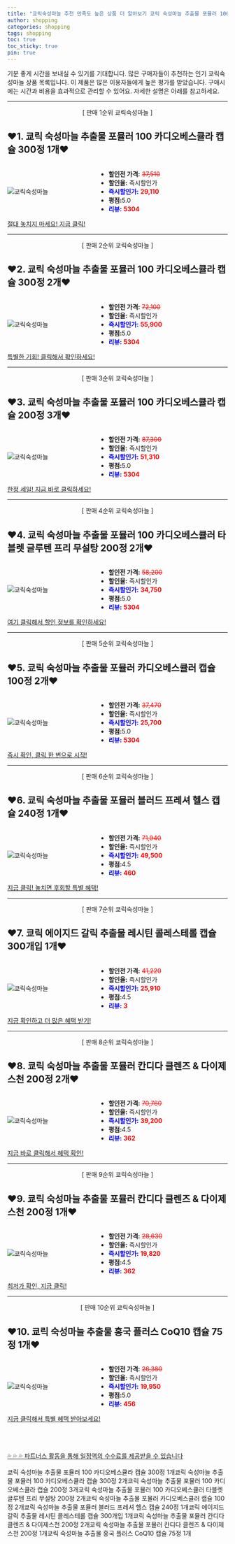 ```yaml
---
title: "쿄릭숙성마늘 추천 만족도 높은 상품 더 알아보기 쿄릭 숙성마늘 추출물 포뮬러 100"
author: shopping
categories: shopping
tags: shopping
toc: true
toc_sticky: true
pin: true
---
```

기분 좋게 시간을 보내실 수 있기를 기대합니다. 많은 구매자들이 추천하는 인기 쿄릭숙성마늘 상품 목록입니다. 이 제품은 많은 이용자들에게 높은 평가를 받았습니다. 구매시에는 시간과 비용을 효과적으로 관리할 수 있어요. 자세한 설명은 아래를 참고하세요.

---
<p class="toplist" style="margin: 0 auto; display: block; width: fit-content;">[ 판매 1순위 쿄릭숙성마늘 ]</p>

<h2><strong>❤️1. 쿄릭 숙성마늘 추출물 포뮬러 100 카디오베스큘라 캡슐 300정 1개❤️</strong></h2>

<div style="display: flex; align-items: center;">
    <div style="flex: 0.4;">
        <img src="https://thumbnail6.coupangcdn.com/thumbnails/remote/230x230ex/image/vendor_inventory/d388/b2a9a9d9329c464c1effdd203073afd0587bdbe79965d2cfd9789054d4f7.jpg" alt="쿄릭숙성마늘" style="max-width: 100%;">
    </div>
    <div style="flex: 0.6; margin-left: 10px;">
        <ul>
            <li><strong>할인전 가격:</strong> <del style="color: red;">37,510</del></li>
            <li><strong>할인율:</strong> 즉시할인가</li>
            <li><span style='color:blue'><strong>즉시할인가:</strong></span> <span style='color:red'><strong>29,110</strong></span></li>
            <li><strong>평점:</strong>5.0</li>
            <li><span style='color:blue'><strong>리뷰:</strong></span> <span style='color:red'><strong>5304</strong></span></li>
        </ul>
    </div>
</div>
<div class="center">
    <a href="https://selin100587001.github.io?lptag=AF9450613&subid=githubio&pageKey=3248873&traceid=V0-153&itemId=2104474688&vendorItemId=3276090344" class="myButton">
        절대 놓치지 마세요! 지금 클릭!
    </a>
</div>


---
<p class="toplist" style="margin: 0 auto; display: block; width: fit-content;">[ 판매 2순위 쿄릭숙성마늘 ]</p>

<h2><strong>❤️2. 쿄릭 숙성마늘 추출물 포뮬러 100 카디오베스큘라 캡슐 300정 2개❤️</strong></h2>

<div style="display: flex; align-items: center;">
    <div style="flex: 0.4;">
        <img src="https://thumbnail6.coupangcdn.com/thumbnails/remote/230x230ex/image/vendor_inventory/a9a2/df2d0ffb7866b747a2db1a4e9cbc6f870fbdb25fa054b4a5d9689a73d5ea.jpg" alt="쿄릭숙성마늘" style="max-width: 100%;">
    </div>
    <div style="flex: 0.6; margin-left: 10px;">
        <ul>
            <li><strong>할인전 가격:</strong> <del style="color: red;">72,100</del></li>
            <li><strong>할인율:</strong> 즉시할인가</li>
            <li><span style='color:blue'><strong>즉시할인가:</strong></span> <span style='color:red'><strong>55,900</strong></span></li>
            <li><strong>평점:</strong>5.0</li>
            <li><span style='color:blue'><strong>리뷰:</strong></span> <span style='color:red'><strong>5304</strong></span></li>
        </ul>
    </div>
</div>
<div class="center">
    <a href="https://selin100587001.github.io?lptag=AF9450613&subid=githubio&pageKey=3248873&traceid=V0-153&itemId=1017296641&vendorItemId=81217790417" class="myButton">
        특별한 기회! 클릭해서 확인하세요!
    </a>
</div>


---
<p class="toplist" style="margin: 0 auto; display: block; width: fit-content;">[ 판매 3순위 쿄릭숙성마늘 ]</p>

<h2><strong>❤️3. 쿄릭 숙성마늘 추출물 포뮬러 100 카디오베스큘라 캡슐 200정 3개❤️</strong></h2>

<div style="display: flex; align-items: center;">
    <div style="flex: 0.4;">
        <img src="https://thumbnail10.coupangcdn.com/thumbnails/remote/230x230ex/image/vendor_inventory/654b/e38f63bf4097e7ac37157159b6995320ad7759c14869bc70fea93bea66e5.jpg" alt="쿄릭숙성마늘" style="max-width: 100%;">
    </div>
    <div style="flex: 0.6; margin-left: 10px;">
        <ul>
            <li><strong>할인전 가격:</strong> <del style="color: red;">87,300</del></li>
            <li><strong>할인율:</strong> 즉시할인가</li>
            <li><span style='color:blue'><strong>즉시할인가:</strong></span> <span style='color:red'><strong>51,310</strong></span></li>
            <li><strong>평점:</strong>5.0</li>
            <li><span style='color:blue'><strong>리뷰:</strong></span> <span style='color:red'><strong>5304</strong></span></li>
        </ul>
    </div>
</div>
<div class="center">
    <a href="https://selin100587001.github.io?lptag=AF9450613&subid=githubio&pageKey=3248873&traceid=V0-153&itemId=14685746851&vendorItemId=81926662045" class="myButton">
        한정 세일! 지금 바로 클릭하세요!
    </a>
</div>


---
<p class="toplist" style="margin: 0 auto; display: block; width: fit-content;">[ 판매 4순위 쿄릭숙성마늘 ]</p>

<h2><strong>❤️4. 쿄릭 숙성마늘 추출물 포뮬러 100 카디오베스큘러 타블렛 글루텐 프리 무설탕 200정 2개❤️</strong></h2>

<div style="display: flex; align-items: center;">
    <div style="flex: 0.4;">
        <img src="https://thumbnail9.coupangcdn.com/thumbnails/remote/230x230ex/image/vendor_inventory/8b7d/92f84fabb27e825d100027724a7e2092c9d33f5e36b377f0579034f6df96.jpg" alt="쿄릭숙성마늘" style="max-width: 100%;">
    </div>
    <div style="flex: 0.6; margin-left: 10px;">
        <ul>
            <li><strong>할인전 가격:</strong> <del style="color: red;">58,200</del></li>
            <li><strong>할인율:</strong> 즉시할인가</li>
            <li><span style='color:blue'><strong>즉시할인가:</strong></span> <span style='color:red'><strong>34,750</strong></span></li>
            <li><strong>평점:</strong>5.0</li>
            <li><span style='color:blue'><strong>리뷰:</strong></span> <span style='color:red'><strong>5304</strong></span></li>
        </ul>
    </div>
</div>
<div class="center">
    <a href="https://selin100587001.github.io?lptag=AF9450613&subid=githubio&pageKey=3248873&traceid=V0-153&itemId=14685755013&vendorItemId=81926662038" class="myButton">
        여기 클릭해서 할인 정보를 확인하세요!
    </a>
</div>


---
<p class="toplist" style="margin: 0 auto; display: block; width: fit-content;">[ 판매 5순위 쿄릭숙성마늘 ]</p>

<h2><strong>❤️5. 쿄릭 숙성마늘 추출물 포뮬러 카디오베스큘러 캡슐 100정 2개❤️</strong></h2>

<div style="display: flex; align-items: center;">
    <div style="flex: 0.4;">
        <img src="https://thumbnail8.coupangcdn.com/thumbnails/remote/230x230ex/image/vendor_inventory/66d1/1d04af1816f7d965f49287d77e4253110bef05e09c62c827db6e1e59014c.jpg" alt="쿄릭숙성마늘" style="max-width: 100%;">
    </div>
    <div style="flex: 0.6; margin-left: 10px;">
        <ul>
            <li><strong>할인전 가격:</strong> <del style="color: red;">37,470</del></li>
            <li><strong>할인율:</strong> 즉시할인가</li>
            <li><span style='color:blue'><strong>즉시할인가:</strong></span> <span style='color:red'><strong>25,700</strong></span></li>
            <li><strong>평점:</strong>5.0</li>
            <li><span style='color:blue'><strong>리뷰:</strong></span> <span style='color:red'><strong>5304</strong></span></li>
        </ul>
    </div>
</div>
<div class="center">
    <a href="https://selin100587001.github.io?lptag=AF9450613&subid=githubio&pageKey=3248873&traceid=V0-153&itemId=13288531816&vendorItemId=81926659653" class="myButton">
        즉시 확인, 클릭 한 번으로 시작!
    </a>
</div>


---
<p class="toplist" style="margin: 0 auto; display: block; width: fit-content;">[ 판매 6순위 쿄릭숙성마늘 ]</p>

<h2><strong>❤️6. 쿄릭 숙성마늘 추출물 포뮬러 블러드 프레셔 헬스 캡슐 240정 1개❤️</strong></h2>

<div style="display: flex; align-items: center;">
    <div style="flex: 0.4;">
        <img src="https://thumbnail8.coupangcdn.com/thumbnails/remote/230x230ex/image/vendor_inventory/bbe1/6ed833af5523f8640393c1dac896f581ebeeb5e9b9a9a25ad73264dbe656.jpg" alt="쿄릭숙성마늘" style="max-width: 100%;">
    </div>
    <div style="flex: 0.6; margin-left: 10px;">
        <ul>
            <li><strong>할인전 가격:</strong> <del style="color: red;">71,940</del></li>
            <li><strong>할인율:</strong> 즉시할인가</li>
            <li><span style='color:blue'><strong>즉시할인가:</strong></span> <span style='color:red'><strong>49,500</strong></span></li>
            <li><strong>평점:</strong>4.5</li>
            <li><span style='color:blue'><strong>리뷰:</strong></span> <span style='color:red'><strong>460</strong></span></li>
        </ul>
    </div>
</div>
<div class="center">
    <a href="https://selin100587001.github.io?lptag=AF9450613&subid=githubio&pageKey=3248907&traceid=V0-153&itemId=251239775&vendorItemId=3612274907" class="myButton">
        지금 클릭! 놓치면 후회할 특별 혜택!
    </a>
</div>


---
<p class="toplist" style="margin: 0 auto; display: block; width: fit-content;">[ 판매 7순위 쿄릭숙성마늘 ]</p>

<h2><strong>❤️7. 쿄릭 에이지드 갈릭 추출물 레시틴 콜레스테롤 캡슐 300개입 1개❤️</strong></h2>

<div style="display: flex; align-items: center;">
    <div style="flex: 0.4;">
        <img src="https://thumbnail7.coupangcdn.com/thumbnails/remote/230x230ex/image/vendor_inventory/0779/a1a114e0b85d6716a642182506dce623d23f71f53d65c0eea8f9aa2eb79d.jpg" alt="쿄릭숙성마늘" style="max-width: 100%;">
    </div>
    <div style="flex: 0.6; margin-left: 10px;">
        <ul>
            <li><strong>할인전 가격:</strong> <del style="color: red;">41,220</del></li>
            <li><strong>할인율:</strong> 즉시할인가</li>
            <li><span style='color:blue'><strong>즉시할인가:</strong></span> <span style='color:red'><strong>25,910</strong></span></li>
            <li><strong>평점:</strong>4.5</li>
            <li><span style='color:blue'><strong>리뷰:</strong></span> <span style='color:red'><strong>3</strong></span></li>
        </ul>
    </div>
</div>
<div class="center">
    <a href="https://selin100587001.github.io?lptag=AF9450613&subid=githubio&pageKey=31272504&traceid=V0-153&itemId=118216120&vendorItemId=3238095953" class="myButton">
        지금 확인하고 더 많은 혜택 받기!
    </a>
</div>


---
<p class="toplist" style="margin: 0 auto; display: block; width: fit-content;">[ 판매 8순위 쿄릭숙성마늘 ]</p>

<h2><strong>❤️8. 쿄릭 숙성마늘 추출물 포뮬러 칸디다 클렌즈 & 다이제스천 200정 2개❤️</strong></h2>

<div style="display: flex; align-items: center;">
    <div style="flex: 0.4;">
        <img src="https://thumbnail9.coupangcdn.com/thumbnails/remote/230x230ex/image/vendor_inventory/9bc9/993336527f7793919f71b63b9b11bba53ef459aa7148672c0b6117d00bc9.jpg" alt="쿄릭숙성마늘" style="max-width: 100%;">
    </div>
    <div style="flex: 0.6; margin-left: 10px;">
        <ul>
            <li><strong>할인전 가격:</strong> <del style="color: red;">70,760</del></li>
            <li><strong>할인율:</strong> 즉시할인가</li>
            <li><span style='color:blue'><strong>즉시할인가:</strong></span> <span style='color:red'><strong>39,200</strong></span></li>
            <li><strong>평점:</strong>4.5</li>
            <li><span style='color:blue'><strong>리뷰:</strong></span> <span style='color:red'><strong>362</strong></span></li>
        </ul>
    </div>
</div>
<div class="center">
    <a href="https://selin100587001.github.io?lptag=AF9450613&subid=githubio&pageKey=6108102816&traceid=V0-153&itemId=14685715644&vendorItemId=81926621242" class="myButton">
        지금 바로 클릭해서 혜택 확인!
    </a>
</div>


---
<p class="toplist" style="margin: 0 auto; display: block; width: fit-content;">[ 판매 9순위 쿄릭숙성마늘 ]</p>

<h2><strong>❤️9. 쿄릭 숙성마늘 추출물 포뮬러 칸디다 클렌즈 & 다이제스천 200정 1개❤️</strong></h2>

<div style="display: flex; align-items: center;">
    <div style="flex: 0.4;">
        <img src="https://thumbnail7.coupangcdn.com/thumbnails/remote/230x230ex/image/vendor_inventory/2820/8e0983106329c33413741f0f82ed0e8e777566b57b61c042af892a432fc2.jpg" alt="쿄릭숙성마늘" style="max-width: 100%;">
    </div>
    <div style="flex: 0.6; margin-left: 10px;">
        <ul>
            <li><strong>할인전 가격:</strong> <del style="color: red;">28,630</del></li>
            <li><strong>할인율:</strong> 즉시할인가</li>
            <li><span style='color:blue'><strong>즉시할인가:</strong></span> <span style='color:red'><strong>19,820</strong></span></li>
            <li><strong>평점:</strong>4.5</li>
            <li><span style='color:blue'><strong>리뷰:</strong></span> <span style='color:red'><strong>362</strong></span></li>
        </ul>
    </div>
</div>
<div class="center">
    <a href="https://selin100587001.github.io?lptag=AF9450613&subid=githubio&pageKey=6108102816&traceid=V0-153&itemId=11493824436&vendorItemId=3276118023" class="myButton">
        최저가 확인, 지금 클릭!
    </a>
</div>


---
<p class="toplist" style="margin: 0 auto; display: block; width: fit-content;">[ 판매 10순위 쿄릭숙성마늘 ]</p>

<h2><strong>❤️10. 쿄릭 숙성마늘 추출물 홍국 플러스 CoQ10 캡슐 75정 1개❤️</strong></h2>

<div style="display: flex; align-items: center;">
    <div style="flex: 0.4;">
        <img src="https://thumbnail10.coupangcdn.com/thumbnails/remote/230x230ex/image/vendor_inventory/1124/4ff5a45dd12719ff6a8e646fccbe0c1917a4d7a3e14b779d7106bcc336f8.png" alt="쿄릭숙성마늘" style="max-width: 100%;">
    </div>
    <div style="flex: 0.6; margin-left: 10px;">
        <ul>
            <li><strong>할인전 가격:</strong> <del style="color: red;">26,380</del></li>
            <li><strong>할인율:</strong> 즉시할인가</li>
            <li><span style='color:blue'><strong>즉시할인가:</strong></span> <span style='color:red'><strong>19,950</strong></span></li>
            <li><strong>평점:</strong>5.0</li>
            <li><span style='color:blue'><strong>리뷰:</strong></span> <span style='color:red'><strong>456</strong></span></li>
        </ul>
    </div>
</div>
<div class="center">
    <a href="https://selin100587001.github.io?lptag=AF9450613&subid=githubio&pageKey=3248876&traceid=V0-153&itemId=65546&vendorItemId=3276114762" class="myButton">
        지금 클릭해서 특별 혜택 받아보세요!
    </a>
</div>

<br><br><br>[💦 💦 💦 파트너스 활동을 통해 일정액의 수수료를 제공받을 수 있습니다](https://link.coupang.com/a/bcpT2c)<br><br>쿄릭 숙성마늘 추출물 포뮬러 100 카디오베스큘라 캡슐 300정 1개쿄릭 숙성마늘 추출물 포뮬러 100 카디오베스큘라 캡슐 300정 2개쿄릭 숙성마늘 추출물 포뮬러 100 카디오베스큘라 캡슐 200정 3개쿄릭 숙성마늘 추출물 포뮬러 100 카디오베스큘러 타블렛 글루텐 프리 무설탕 200정 2개쿄릭 숙성마늘 추출물 포뮬러 카디오베스큘러 캡슐 100정 2개쿄릭 숙성마늘 추출물 포뮬러 블러드 프레셔 헬스 캡슐 240정 1개쿄릭 에이지드 갈릭 추출물 레시틴 콜레스테롤 캡슐 300개입 1개쿄릭 숙성마늘 추출물 포뮬러 칸디다 클렌즈 & 다이제스천 200정 2개쿄릭 숙성마늘 추출물 포뮬러 칸디다 클렌즈 & 다이제스천 200정 1개쿄릭 숙성마늘 추출물 홍국 플러스 CoQ10 캡슐 75정 1개
